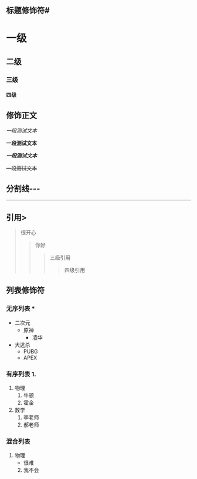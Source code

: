 ## 标题修饰符\#

# 一级
## 二级
### 三级
#### 四级

## 修饰正文
  *一段测试文本*

  **一段测试文本**

  ***一段测试文本***

  ~~一段测试文本~~
## 分割线\-\-\-
---

## 引用\>
> 很开心
>> 你好
>>> 三级引用
>>>> 四级引用

## 列表修饰符
### 无序列表 \*
* 二次元
  * 原神
    * 凌华
* 大逃杀
  * PUBG
  * APEX

### 有序列表 1.
1. 物理
   1. 牛顿
   2. 霍金
2. 数学
   1. 李老师
   2. 郝老师
### 混合列表
1. 物理
   * 很难
   2. 我不会

